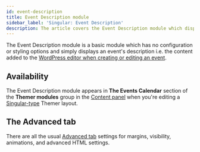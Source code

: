 ```yaml
---
id: event-description
title: Event Description module
sidebar_label: 'Singular: Event Description'
description: The article covers the Event Description module which displays the content added to the WordPress editor.
---
```


The Event Description module is a basic module which has no configuration or styling options and simply displays an event's description i.e. the content added to the [WordPress editor when creating or editing an event](https://theeventscalendar.com/knowledgebase/k/creating-an-event/).

## Availability

The Event Description module appears in **The Events Calendar** section of the **Themer modules** group in the [Content panel](/beaver-builder/getting-started/bb-editor-basics/content-panel) when you're editing a [Singular-type](/layout-types-modules/singular/overview.md) Themer layout.

## The Advanced tab

There are all the usual [Advanced tab](/beaver-builder/layouts/advanced-tab) settings for margins, visibility, animations, and advanced HTML settings.
